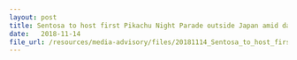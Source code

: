 ```yaml
---
layout: post
title: Sentosa to host first Pikachu Night Parade outside Japan amid dazzling Island Lights 
date:   2018-11-14
file_url: /resources/media-advisory/files/20181114_Sentosa_to_host_first_Pikachu_Night_Parade_outside_Japan_amid_dazzling_Island_Lights.pdf
---
```

